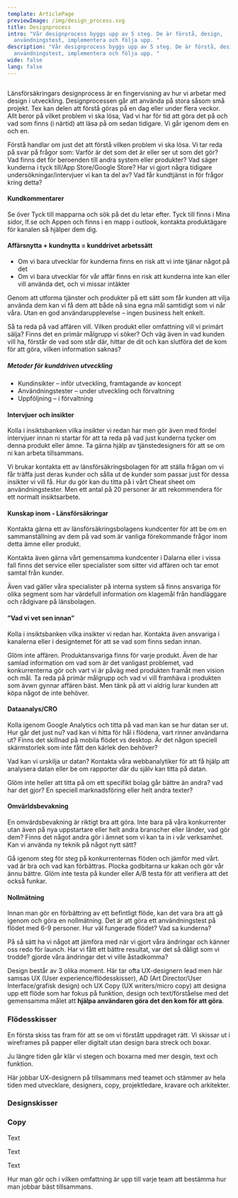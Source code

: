 ```yaml
---
template: ArticlePage
previewImage: /img/design_process.svg
title: Designprocess
intro: "Vår designprocess byggs upp av 5 steg. De är förstå, design,
  användningstest, implementera och följa upp. "
description: "Vår designprocess byggs upp av 5 steg. De är förstå, design,
  användningstest, implementera och följa upp. "
wide: false
lang: false
---
```

<figure class="Image Image__background Image__wide"><img src="/img/designprocess.svg" srcset="/img/designprocess.svg 2x" alt=""><figcaption><div class="Image__caption"></div></figcaption></figure>

Länsförsäkringars designprocess är en fingervisning av hur vi arbetar med design i utveckling. Designprocessen går att använda på stora såsom små projekt. Tex kan delen att förstå göras på en dag eller under flera veckor. Allt beror på vilket problem vi ska lösa, Vad vi har för tid att göra det på och vad som finns (i närtid) att läsa på om sedan tidigare. Vi går igenom dem en och en.


<section>
<Collapse title="Förstå">
<div class="content">

Förstå handlar om just det att förstå vilken problem vi ska lösa. Vi tar reda på svar på frågor som: Varför är det som det är eller ser ut som det gör? Vad finns det för beroenden till andra system eller produkter? Vad säger kunderna i tyck till/App Store/Google Store? Har vi gjort några tidigare undersökningar/intervjuer vi kan ta del av? Vad får kundtjänst in för frågor kring detta? 

#### Kundkommentarer

Se över Tyck till mapparna och sök på det du letar efter. Tyck till finns i Mina sidor, lf.se och Appen och finns i en mapp i outlook, kontakta produktägare för kanalen så hjälper dem dig.

#### Affärsnytta + kundnytta = kunddrivet arbetssätt

* Om vi bara utvecklar för kunderna finns en risk att vi inte tjänar något på det
* Om vi bara utvecklar för vår affär finns en risk att kunderna inte kan eller vill använda det, och vi missar intäkter

Genom att utforma tjänster och produkter på ett sätt som får kunden att vilja använda dem kan vi få dem att både nå sina egna mål samtidigt som vi når våra. Utan en god användarupplevelse – ingen business helt enkelt.

Så ta reda på vad affären vill. Vilken produkt eller omfattning vill vi primärt sälja? Finns det en primär målgrupp vi söker? Och väg även in vad kunden vill ha, förstår de vad som står där, hittar de dit och kan slutföra det de kom för att göra, vilken information saknas? 

##### **Metoder för kunddriven utveckling**

* Kundinsikter – inför utveckling, framtagande av koncept
* Användningstester – under utveckling och förvaltning
* Uppföljning – i förvaltning

#### Intervjuer och insikter

Kolla i insiktsbanken vilka insikter vi redan har men gör även med fördel intervjuer innan ni startar för att ta reda på vad just kunderna tycker om denna produkt eller ämne. Ta gärna hjälp av tjänstedesigners för att se om ni kan arbeta tillsammans. 

Vi brukar kontakta ett av länsförsäkringsbolagen för att ställa frågan om vi får träffa just deras kunder och sålla ut de kunder som passar just för dessa insikter vi vill få. Hur du gör kan du titta på i vårt Cheat sheet om användningstester. Men ett antal på 20 personer är att rekommendera för ett normalt insiktsarbete.

#### Kunskap inom - Länsförsäkringar

Kontakta gärna ett av länsförsäkringsbolagens kundcenter för att be om en sammanställning av dem på vad som är vanliga förekommande frågor inom detta ämne eller produkt.

Kontakta även gärna vårt gemensamma kundcenter i Dalarna eller i vissa fall finns det service eller specialister som sitter vid affären och tar emot samtal från kunder.

Även vad gäller våra specialister på interna system så finns ansvariga för olika segment som har värdefull information om klagemål från handläggare och rådgivare på länsbolagen.

#### ”Vad vi vet sen innan”

Kolla i insiktsbanken vilka insikter vi redan har. Kontakta även ansvariga i kanalerna eller i designtemet för att se vad som finns sedan innan.

Glöm inte affären. Produktansvariga finns för varje produkt. Även de har samlad information om vad som är det vanligast problemet, vad konkurrenterna gör och vart vi är påväg med produkten framåt men vision och mål. Ta reda på primär målgrupp och vad vi vill framhäva i produkten som ävwn gynnar affären bäst. Men tänk på att vi aldrig lurar kunden att köpa något de inte behöver.

#### Dataanalys/CRO

Kolla igenom Google Analytics och titta på vad man kan se hur datan ser ut. Hur går det just nu? vad kan vi hitta för hål i flödena, vart rinner användarna ut? Finns det skillnad på mobila flödet vs desktop. Är det någon speciell skärmstorlek som inte fått den kärlek den behöver? 

Vad kan vi urskilja ur datan? Kontakta våra webbanalytiker för att få hjälp att analysera datan eller be om rapporter där du själv kan titta på datan.

Glöm inte heller att titta på om ett specifikt bolag går bättre än andra? vad har det gjor? En speciell marknadsföring eller helt andra texter? 

#### Omvärldsbevakning

En omvärdsbevakning är riktigt bra att göra. Inte bara på våra konkurrenter utan även på nya uppstartare eller helt andra branscher eller länder, vad gör dem? Finns det något andra gör i ämnet som vi kan ta in i vår verksamhet. Kan vi använda ny teknik på något nytt sätt?

Gå igenom steg för steg på konkurrenternas flöden och jämför med vårt. vad är bra och vad kan förbättras. Plocka godbitarna ur kakan och gör vår ännu bättre. Glöm inte testa på kunder eller A/B testa för att verifiera att det också funkar.

#### Nollmätning

Innan man gör en förbättring av ett befintligt flöde, kan det vara bra att gå igenom och göra en nollmätning. Det är att göra ett användningstest på flödet med 6-9 personer. Hur väl fungerade flödet? Vad sa kunderna?

På så sätt ha vi något att jämföra med när vi gjort våra ändringar och känner oss redo för launch. Har vi fått ett bättre resultat, var det så dåligt som vi trodde? gjorde våra ändringar det vi ville åstadkomma?

</div></Collapse>
<Collapse title="Design">
<div class="content">

Design består av 3 olika moment. Här tar ofta UX-designern lead men här samsas UX (User experience/flödesskisser), AD (Art Director/User Interface/grafisk design) och UX Copy (UX writers/micro copy) att designa upp ett flöde som har fokus på funktion, design och text/förståelse med det gemensamma målet att **hjälpa användaren göra det den kom för att göra**.

### Flödesskisser

En första skiss tas fram för att se om vi förstått uppdraget rätt. Vi skissar ut i wireframes på papper eller digitalt utan design bara streck och boxar.

Ju längre tiden går klär vi stegen och boxarna med mer desgin, text och funktion.

Här jobbar UX-designern på tillsammans med teamet och stämmer av hela tiden med utvecklare, designers, copy, projektledare, kravare och arkitekter.



### Designskisser

### Copy

</div></Collapse>
<Collapse title="Användningstester">
<div class="content">

















Text










</div></Collapse>
<Collapse title="Implementera">
<div class="content">

















Text










</div></Collapse>
<Collapse title="Följ upp">
<div class="content">

















Text










</div></Collapse>
</section>


Hur man gör och i vilken omfattning är upp till varje team att bestämma hur man jobbar bäst tillsammans.